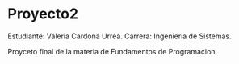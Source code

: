 # Proyecto2
Estudiante: Valeria Cardona Urrea.
Carrera: Ingenieria de Sistemas.

Proyceto final de la materia de Fundamentos de Programacion.
